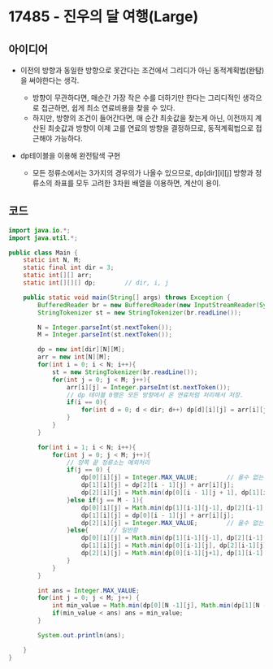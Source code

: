 # 17485 - 진우의 달 여행(Large)


## 아이디어

* 이전의 방향과 동일한 방향으로 못간다는 조건에서 그리디가 아닌 동적계획법(완탐)을 써야한다는 생각.
    - 방향이 무관하다면, 매순간 가장 작은 수를 더하기만 한다는 그리디적인 생각으로 접근하면, 쉽게 최소 연료비용을 찾을 수 있다.
    - 하지만, 방향의 조건이 들어간다면, 매 순간 최솟값을 찾는게 아닌, 이전까지 계산된 최솟값과 방향이 이제 고를 연료의 방향을 결정하므로, 동적계획법으로 접근해야 가능하다.

* dp테이블을 이용해 완전탐색 구현
    - 모든 정류소에서는 3가지의 경우의가 나올수 있으므로, dp[dir][i][j] 방향과 정류소의 좌표를 모두 고려한 3차원 배열을 이용하면, 계산이 용이.






## 코드

```java
import java.io.*;
import java.util.*;

public class Main {
    static int N, M;
    static final int dir = 3;
    static int[][] arr;
    static int[][][] dp;        // dir, i, j

    public static void main(String[] args) throws Exception {
        BufferedReader br = new BufferedReader(new InputStreamReader(System.in));
        StringTokenizer st = new StringTokenizer(br.readLine());

        N = Integer.parseInt(st.nextToken());
        M = Integer.parseInt(st.nextToken());

        dp = new int[dir][N][M];
        arr = new int[N][M];
        for(int i = 0; i < N; i++){
            st = new StringTokenizer(br.readLine());
            for(int j = 0; j < M; j++){
                arr[i][j] = Integer.parseInt(st.nextToken());
                // dp 테이블 0행은 모든 방향에서 온 연료처럼 처리해서 저장.
                if(i == 0){
                    for(int d = 0; d < dir; d++) dp[d][i][j] = arr[i][j];
                }
            }
        }

        for(int i = 1; i < N; i++){
            for(int j = 0; j < M; j++){
                // 양쪽 끝 정류소는 예외처리
                if(j == 0) {
                    dp[0][i][j] = Integer.MAX_VALUE;        // 올수 없는값
                    dp[1][i][j] = dp[2][i - 1][j] + arr[i][j];
                    dp[2][i][j] = Math.min(dp[0][i - 1][j + 1], dp[1][i - 1][j + 1]) + arr[i][j];
                }else if(j == M - 1){
                    dp[0][i][j] = Math.min(dp[1][i-1][j-1], dp[2][i-1][j-1]) + arr[i][j];
                    dp[1][i][j] = dp[0][i - 1][j] + arr[i][j];
                    dp[2][i][j] = Integer.MAX_VALUE;        // 올수 없는값
                }else{      // 일반항
                    dp[0][i][j] = Math.min(dp[1][i-1][j-1], dp[2][i-1][j-1]) + arr[i][j];
                    dp[1][i][j] = Math.min(dp[0][i-1][j], dp[2][i-1][j]) + arr[i][j];
                    dp[2][i][j] = Math.min(dp[0][i-1][j+1], dp[1][i-1][j+1]) + arr[i][j];
                }
            }
        }

        int ans = Integer.MAX_VALUE;
        for(int j = 0; j < M; j++) {
            int min_value = Math.min(dp[0][N -1][j], Math.min(dp[1][N - 1][j] , dp[2][N - 1][j]));
            if(min_value < ans) ans = min_value;
        }

        System.out.println(ans);

    }
}
```